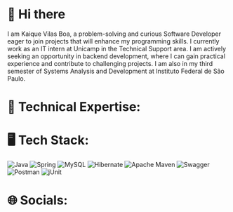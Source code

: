 # 👋 Hi there 

I am Kaique Vilas Boa, a problem-solving and curious Software Developer eager to join projects that will enhance my programming skills. I currently work as an IT intern at Unicamp in the Technical Support area. I am actively seeking an opportunity in backend development, where I can gain practical experience and contribute to challenging projects. I am also in my third semester of Systems Analysis and Development at Instituto Federal de São Paulo.

# 🚀 Technical Expertise:

# 🖥️ Tech Stack:
![Java](https://img.shields.io/badge/java-%23ED8B00.svg?style=for-the-badge&logo=openjdk&logoColor=white) ![Spring](https://img.shields.io/badge/spring-%236DB33F.svg?style=for-the-badge&logo=spring&logoColor=white) ![MySQL](https://img.shields.io/badge/mysql-4479A1.svg?style=for-the-badge&logo=mysql&logoColor=white) ![Hibernate](https://img.shields.io/badge/Hibernate-59666C?style=for-the-badge&logo=Hibernate&logoColor=white) ![Apache Maven](https://img.shields.io/badge/Apache%20Maven-C71A36?style=for-the-badge&logo=Apache%20Maven&logoColor=white) ![Swagger](https://img.shields.io/badge/-Swagger-%23Clojure?style=for-the-badge&logo=swagger&logoColor=white) ![Postman](https://img.shields.io/badge/Postman-FF6C37?style=for-the-badge&logo=postman&logoColor=white) ![jUnit](https://img.shields.io/badge/Junit5-25A162?style=for-the-badge&logo=junit5&logoColor=white)

# 🌐 Socials:
